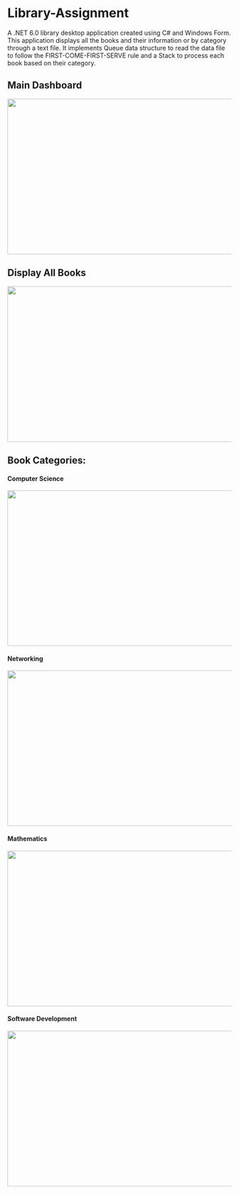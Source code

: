# Library-Assignment

A .NET 6.0 library desktop application created using C# and Windows Form. This application displays all the books and their information or by category
through a text file. It implements Queue data structure to read the data file to follow the FIRST-COME-FIRST-SERVE rule and a Stack to process each book based
on their category.

## Main Dashboard
<img width="650" height="350" src="https://user-images.githubusercontent.com/102332600/219922456-c374836a-ffb1-4853-ae08-af4ad2c0475e.png">

## Display All Books
<img width="650" height="350" src="https://user-images.githubusercontent.com/102332600/219922937-d9258847-a667-4525-a495-082a6a5049ec.png">

## Book Categories:
#### Computer Science
<img width="650" height="350" src="https://user-images.githubusercontent.com/102332600/219922984-4e6ef15b-82a6-4a64-bb85-2544db84b627.png">

#### Networking
<img width="650" height="350" src="https://user-images.githubusercontent.com/102332600/219923005-68a5351d-9bed-4298-90c8-c18c316b79e5.png">

#### Mathematics
<img width="650" height="350" src="https://user-images.githubusercontent.com/102332600/219923015-88d0358f-6867-4aca-ad9d-4d2f26176882.png">

#### Software Development
<img width="650" height="350" src="https://user-images.githubusercontent.com/102332600/219923033-fafba985-26e7-428b-8d71-b01baec34885.png">
